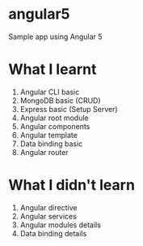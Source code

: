 # angular5
Sample app using Angular 5

# What I learnt
1. Angular CLI basic
2. MongoDB basic (CRUD)
3. Express basic (Setup Server)
4. Angular root module
5. Angular components
6. Angular template
7. Data binding basic
8. Angular router

# What I didn't learn
1. Angular directive
2. Angular services
3. Angular modules details
4. Data binding details